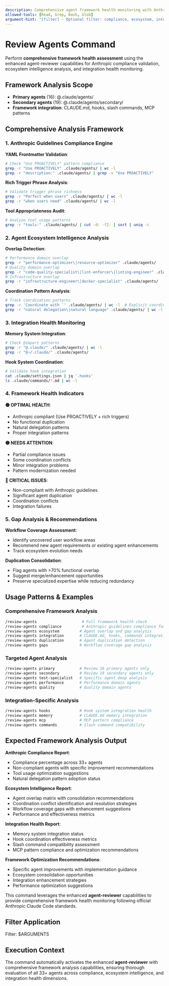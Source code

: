 ```yaml
---
description: Comprehensive agent framework health monitoring with Anthropic compliance validation and ecosystem intelligence analysis
allowed-tools: [Read, Grep, Bash, Glob]
argument-hint: "[filter] - Optional filter: compliance, ecosystem, integration, duplication, gaps, or specific agent names"
---
```


# Review Agents Command

Perform **comprehensive framework health assessment** using the enhanced agent-reviewer capabilities for Anthropic compliance validation, ecosystem intelligence analysis, and integration health monitoring.

## Framework Analysis Scope
- **Primary agents** (16): @.claude/agents/
- **Secondary agents** (19): @.claude/agents/secondary/
- **Framework integration**: CLAUDE.md, hooks, slash commands, MCP patterns

## Comprehensive Analysis Framework

### 1. Anthropic Guidelines Compliance Engine
**YAML Frontmatter Validation**:
```bash
# Check "Use PROACTIVELY" pattern compliance
grep -r "Use PROACTIVELY" .claude/agents/ | wc -l
grep -r "description:" .claude/agents/ | grep -v "Use PROACTIVELY"
```

**Rich Trigger Phrase Analysis**:
```bash
# Validate trigger phrase richness
grep -r "Perfect when users" .claude/agents/ | wc -l
grep -r "when users need" .claude/agents/ | wc -l
```

**Tool Appropriateness Audit**:
```bash
# Analyze tool usage patterns
grep -r "tools:" .claude/agents/ | cut -d: -f2- | sort | uniq -c
```

### 2. Agent Ecosystem Intelligence Analysis
**Overlap Detection**:
```bash
# Performance domain overlap
grep -r "performance-optimizer\|resource-optimizer" .claude/agents/
# Quality domain overlap  
grep -r "code-quality-specialist\|lint-enforcer\|linting-engineer" .claude/agents/
# Infrastructure overlap
grep -r "infrastructure-engineer\|docker-specialist" .claude/agents/
```

**Coordination Pattern Analysis**:
```bash
# Track coordination patterns
grep -r 'Coordinate with `' .claude/agents/ | wc -l  # Explicit coordination
grep -r "natural delegation\|natural language" .claude/agents/ | wc -l  # Natural delegation
```

### 3. Integration Health Monitoring
**Memory System Integration**:
```bash
# Check @import patterns
grep -r "@.claude/" .claude/agents/ | wc -l
grep -r "@~/.claude/" .claude/agents/
```

**Hook System Coordination**:
```bash
# Validate hook integration
cat .claude/settings.json | jq '.hooks'
ls .claude/commands/*.md | wc -l
```

### 4. Framework Health Indicators
**🟢 OPTIMAL HEALTH**:
- Anthropic compliant (Use PROACTIVELY + rich triggers)
- No functional duplication
- Natural delegation patterns
- Proper integration patterns

**🟡 NEEDS ATTENTION**:
- Partial compliance issues
- Some coordination conflicts
- Minor integration problems
- Pattern modernization needed

**🔴 CRITICAL ISSUES**:
- Non-compliant with Anthropic guidelines
- Significant agent duplication
- Coordination conflicts
- Integration failures

### 5. Gap Analysis & Recommendations
**Workflow Coverage Assessment**:
- Identify uncovered user workflow areas
- Recommend new agent requirements or existing agent enhancements
- Track ecosystem evolution needs

**Duplication Consolidation**:
- Flag agents with >70% functional overlap
- Suggest merge/enhancement opportunities
- Preserve specialized expertise while reducing redundancy

## Usage Patterns & Examples

### Comprehensive Framework Analysis
```bash
/review-agents                    # Full framework health check
/review-agents compliance         # Anthropic guidelines compliance focus
/review-agents ecosystem         # Agent overlap and gap analysis
/review-agents integration       # CLAUDE.md, hooks, commands integration
/review-agents duplication       # Agent duplication detection
/review-agents gaps              # Workflow coverage gap analysis
```

### Targeted Agent Analysis
```bash
/review-agents primary           # Review 16 primary agents only
/review-agents secondary         # Review 19 secondary agents only
/review-agents test-specialist   # Specific agent deep analysis
/review-agents performance       # Performance domain agents
/review-agents quality           # Quality domain agents
```

### Integration-Specific Analysis
```bash
/review-agents hooks             # Hook system integration health
/review-agents memory            # CLAUDE.md memory integration
/review-agents mcp               # MCP pattern compliance
/review-agents commands          # Slash command compatibility
```

## Expected Framework Analysis Output

**Anthropic Compliance Report**:
- Compliance percentage across 33+ agents
- Non-compliant agents with specific improvement recommendations
- Tool usage optimization suggestions
- Natural delegation pattern adoption status

**Ecosystem Intelligence Report**:
- Agent overlap matrix with consolidation recommendations
- Coordination conflict identification and resolution strategies
- Workflow coverage gaps with enhancement suggestions
- Performance and effectiveness metrics

**Integration Health Report**:
- Memory system integration status
- Hook coordination effectiveness metrics
- Slash command compatibility assessment
- MCP pattern compliance and optimization recommendations

**Framework Optimization Recommendations**:
- Specific agent improvements with implementation guidance
- Ecosystem consolidation opportunities
- Integration enhancement strategies
- Performance optimization suggestions

This command leverages the enhanced **agent-reviewer** capabilities to provide comprehensive framework health monitoring following official Anthropic Claude Code standards.

## Filter Application
Filter: $ARGUMENTS

## Execution Context
The command automatically activates the enhanced **agent-reviewer** with comprehensive framework analysis capabilities, ensuring thorough evaluation of all 33+ agents across compliance, ecosystem intelligence, and integration health dimensions.